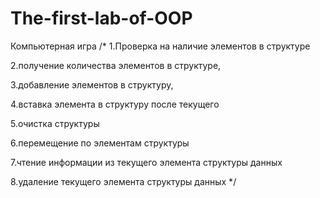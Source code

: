 # The-first-lab-of-OOP
Компьютерная игра
/* 1.Проверка на наличие элементов в структуре

   2.получение количества элементов в структуре,
   
   3.добавление элементов в структуру, 
   
   4.вставка элемента в структуру после текущего
   
   5.очистка структуры
   
   6.перемещение по элементам структуры
   
   7.чтение информации из текущего элемента структуры данных
   
   8.удаление текущего элемента структуры данных */
